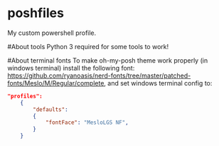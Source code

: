 # poshfiles
My custom powershell profile.

#About tools
Python 3 required for some tools to work!

#About terminal fonts
To make oh-my-posh theme work properly (in windows terminal) install the following font:
https://github.com/ryanoasis/nerd-fonts/tree/master/patched-fonts/Meslo/M/Regular/complete, and set windows terminal config to:
```json
"profiles":
    {
        "defaults":
        {
            "fontFace": "MesloLGS NF",
        }
    }
```